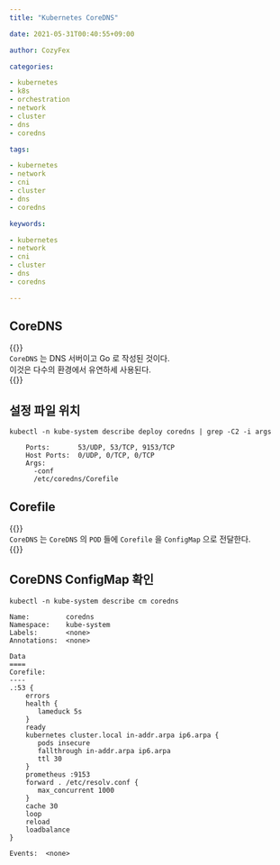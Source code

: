 ```yaml
---
title: "Kubernetes CoreDNS"

date: 2021-05-31T00:40:55+09:00

author: CozyFex

categories:

- kubernetes
- k8s
- orchestration
- network
- cluster
- dns
- coredns

tags:

- kubernetes
- network
- cni
- cluster
- dns
- coredns

keywords:

- kubernetes
- network
- cni
- cluster
- dns
- coredns

---
```


## CoreDNS

{{<admonition note CoreDNS true>}}  
`CoreDNS` 는 DNS 서버이고 Go 로 작성된 것이다.  
이것은 다수의 환경에서 유연하세 사용된다.  
{{</admonition>}}

## 설정 파일 위치

```shell
kubectl -n kube-system describe deploy coredns | grep -C2 -i args
```

```
    Ports:       53/UDP, 53/TCP, 9153/TCP
    Host Ports:  0/UDP, 0/TCP, 0/TCP
    Args:
      -conf
      /etc/coredns/Corefile
```

## Corefile

{{<admonition note Corefile true>}}  
`CoreDNS` 는 `CoreDNS` 의 `POD` 들에 `Corefile` 을 `ConfigMap` 으로 전달한다.  
{{</admonition>}}

## CoreDNS ConfigMap 확인

```shell
kubectl -n kube-system describe cm coredns
```

```
Name:         coredns
Namespace:    kube-system
Labels:       <none>
Annotations:  <none>

Data
====
Corefile:
----
.:53 {
    errors
    health {
       lameduck 5s
    }
    ready
    kubernetes cluster.local in-addr.arpa ip6.arpa {
       pods insecure
       fallthrough in-addr.arpa ip6.arpa
       ttl 30
    }
    prometheus :9153
    forward . /etc/resolv.conf {
       max_concurrent 1000
    }
    cache 30
    loop
    reload
    loadbalance
}

Events:  <none>
```

